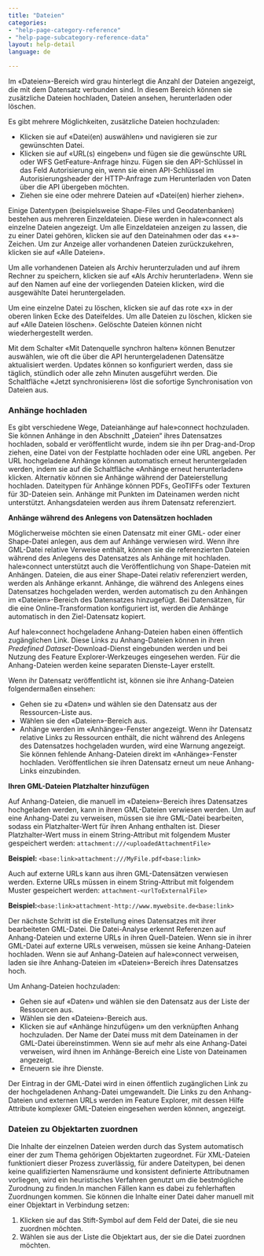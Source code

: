 ```yaml
---
title: "Dateien"
categories:
- "help-page-category-reference"
- "help-page-subcategory-reference-data"
layout: help-detail
language: de

---
```


Im &laquo;Dateien&raquo;-Bereich wird grau hinterlegt die Anzahl der Dateien angezeigt, die mit dem Datensatz verbunden sind. In diesem Bereich können sie zusätzliche Dateien hochladen, Dateien ansehen, herunterladen oder löschen.

Es gibt mehrere Möglichkeiten, zusätzliche Dateien hochzuladen:
* Klicken sie auf &laquo;Datei(en) auswählen&raquo; und navigieren sie zur gewünschten Datei.
* Klicken sie auf &laquo;URL(s) eingeben&raquo; und fügen sie die gewünschte URL oder WFS GetFeature-Anfrage hinzu. Fügen sie den API-Schlüssel in das Feld Autorisierung ein, wenn sie einen API-Schlüssel im Autorisierungsheader der HTTP-Anfrage zum Herunterladen von Daten über die API übergeben möchten.
* Ziehen sie eine oder mehrere Dateien auf &laquo;Datei(en) hierher ziehen&raquo;.

Einige Datentypen (beispielsweise Shape-Files und Geodatenbanken) bestehen aus mehreren Einzeldateien. Diese werden in hale»connect als einzelne Dateien angezeigt. Um alle Einzeldateien anzeigen zu lassen, die zu einer Datei gehören, klicken sie auf den Dateinahmen oder das &laquo;+&raquo;-Zeichen. Um zur Anzeige aller vorhandenen Dateien zurückzukehren, klicken sie auf &laquo;Alle Dateien&raquo;.

 Um alle vorhandenen Dateien als Archiv herunterzuladen und auf ihrem Rechner zu speichern, klicken sie auf &laquo;Als Archiv herunterladen&raquo;. Wenn sie auf den Namen auf eine der vorliegenden Dateien klicken, wird die ausgewählte Datei heruntergeladen.

 Um eine einzelne Datei zu löschen, klicken sie auf das rote &laquo;x&raquo; in der oberen linken Ecke des Dateifeldes. Um alle Dateien zu löschen, klicken sie auf &laquo;Alle Dateien löschen&raquo;. Gelöschte Dateien können nicht wiederhergestellt werden.

 Mit dem Schalter «Mit Datenquelle synchron halten» können Benutzer auswählen, wie oft die über die API heruntergeladenen Datensätze aktualisiert werden. Updates können so konfiguriert werden, dass sie täglich, stündlich oder alle zehn Minuten ausgeführt werden. Die Schaltfläche «Jetzt synchronisieren» löst die sofortige Synchronisation von Dateien aus.

### **Anhänge hochladen**

 Es gibt verschiedene Wege, Dateianhänge auf hale»connect hochzuladen. Sie können Anhänge in den Abschnitt „Dateien“ ihres Datensatzes hochladen, sobald er veröffentlicht wurde, indem sie ihn per Drag-and-Drop ziehen, eine Datei von der Festplatte hochladen oder eine URL angeben. Per URL hochgeladene Anhänge können automatisch erneut heruntergeladen werden, indem sie auf die Schaltfläche «Anhänge erneut herunterladen» klicken. Alternativ können sie Anhänge während der Dateierstellung hochladen. Dateitypen für Anhänge können PDFs, GeoTIFFs oder Texturen für 3D-Dateien sein. Anhänge mit Punkten im Dateinamen werden nicht unterstützt. Anhangsdateien werden aus ihrem Datensatz referenziert.

 **Anhänge während des Anlegens von Datensätzen hochladen**

 Möglicherweise möchten sie einen Datensatz mit einer GML- oder einer Shape-Datei anlegen, aus dem auf Anhänge verwiesen wird. Wenn ihre GML-Datei relative Verweise enthält, können sie die referenzierten Dateien während des Anlegens des Datensatzes als Anhänge mit hochladen. hale»connect unterstützt auch die Veröffentlichung von Shape-Dateien mit Anhängen. Dateien, die aus einer Shape-Datei relativ referenziert werden, werden als Anhänge erkannt. Anhänge, die während des Anlegens eines Datensatzes hochgeladen werden, werden automatisch zu den Anhängen im &laquo;Dateien&raquo;-Bereich des Datensatzes hinzugefügt. Bei Datensätzen, für die eine Online-Transformation konfiguriert ist, werden die Anhänge automatisch in den Ziel-Datensatz kopiert.

 Auf hale»connect hochgeladene Anhang-Dateien haben einen öffentlich zugänglichen Link. Diese Links zu Anhang-Dateien können in ihren *Predefined Dataset*-Download-Dienst eingebunden werden und bei Nutzung des Feature Explorer-Werkzeuges eingesehen werden. Für die Anhang-Dateien werden keine separaten Dienste-Layer erstellt.

 Wenn ihr Datensatz veröffentlicht ist, können sie ihre Anhang-Dateien folgendermaßen einsehen:

   *	Gehen sie zu &laquo;Daten&raquo; und wählen sie den Datensatz aus der Ressourcen-Liste aus.
   *	Wählen sie den &laquo;Dateien&raquo;-Bereich aus.
   *  Anhänge werden im &laquo;Anhänge&raquo;-Fenster angezeigt. Wenn ihr Datensatz relative Links zu Ressourcen enthält, die nicht während des Anlegens des Datensatzes hochgeladen wurden, wird eine Warnung angezeigt. Sie können fehlende Anhang-Dateien direkt im &laquo;Anhänge&raquo;-Fenster hochladen. Veröffentlichen sie ihren Datensatz erneut um neue Anhang-Links einzubinden.

**Ihren GML-Dateien Platzhalter hinzufügen**

 Auf Anhang-Dateien, die manuell im &laquo;Dateien&raquo;-Bereich ihres Datensatzes hochgeladen werden, kann in ihren GML-Dateien verwiesen werden. Um auf eine Anhang-Datei zu verweisen, müssen sie ihre GML-Datei bearbeiten, sodass ein Platzhalter-Wert für ihren Anhang enthalten ist. Dieser Platzhalter-Wert muss in einem String-Attribut mit folgendem Muster gespeichert werden: ```attachment:///<uploadedAttachmentFile>```

**Beispiel:** ```<base:link>attachment:///MyFile.pdf<base:link>```

Auch auf externe URLs kann aus ihren GML-Datensätzen verwiesen werden. Externe URLs müssen in einem String-Attribut mit folgendem Muster gespeichert werden: ```attachment-<urlToExternalFile>```

**Beispiel:**```<base:link>attachment-http://www.mywebsite.de<base:link>```

Der nächste Schritt ist die Erstellung eines Datensatzes mit ihrer bearbeiteten GML-Datei. Die Datei-Analyse erkennt Referenzen auf Anhang-Dateien und externe URLs in ihren Quell-Dateien. Wenn sie in ihrer GML-Datei auf externe URLs verweisen, müssen sie keine Anhang-Dateien hochladen. Wenn sie auf Anhang-Dateien auf hale»connect verweisen, laden sie ihre Anhang-Dateien im &laquo;Dateien&raquo;-Bereich ihres Datensatzes hoch.

Um Anhang-Dateien hochzuladen:
  * Gehen sie auf &laquo;Daten&raquo; und wählen sie den Datensatz aus der Liste der Ressourcen aus.
  * Wählen sie den &laquo;Dateien&raquo;-Bereich aus.
  * Klicken sie auf &laquo;Anhänge hinzufügen&raquo; um den verknüpften Anhang hochzuladen. Der Name der Datei muss mit dem Dateinamen in der GML-Datei übereinstimmen. Wenn sie auf mehr als eine Anhang-Datei verweisen, wird ihnen im Anhänge-Bereich eine Liste von Dateinamen angezeigt.
  * Erneuern sie ihre Dienste.

Der Eintrag in der GML-Datei wird in einen öffentlich zugänglichen Link zu der hochgeladenen Anhang-Datei umgewandelt. Die Links zu den Anhang-Dateien und externen URLs werden im Feature Explorer, mit dessen Hilfe Attribute komplexer GML-Dateien eingesehen werden können, angezeigt.

### **Dateien zu Objektarten zuordnen**

Die Inhalte der einzelnen Dateien werden durch das System automatisch einer der zum Thema gehörigen Objektarten zugeordnet. Für XML-Dateien funktioniert dieser Prozess zuverlässig, für andere Dateitypen, bei denen keine qualifizierten Namensräume und konsistent definierte Attributnamen vorliegen, wird ein heuristisches Verfahren genutzt um die bestmögliche Zurodnung zu finden.In manchen Fällen kann es dabei zu fehlerhaften Zuordnungen kommen. Sie können die Inhalte einer Datei daher manuell mit einer Objektart in Verbindung setzen:

1.  Klicken sie auf das Stift-Symbol auf dem Feld der Datei, die sie neu zuordnen möchten.
2.  Wählen sie aus der Liste die Objektart aus, der sie die Datei zuordnen möchten.
